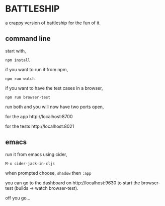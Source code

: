 # BATTLESHIP

a crappy version of battleship for the fun of it.

## command line

start with,

```npm install```

if you want to run it from npm,

```npm run watch```

if you want to have the test cases in a browser,

```npm run browser-test```

run both and you will now have two ports open, 

for the app http://localhost:8700

for the tests http://localhost:8021

## emacs

run it from emacs using cider,

```M-x cider-jack-in-cljs```

when prompted choose, ```shadow``` then ```:app```

you can go to the dashboard on http://localhost:9630 to start the browser-test (builds -> watch browser-test).

off you go...

